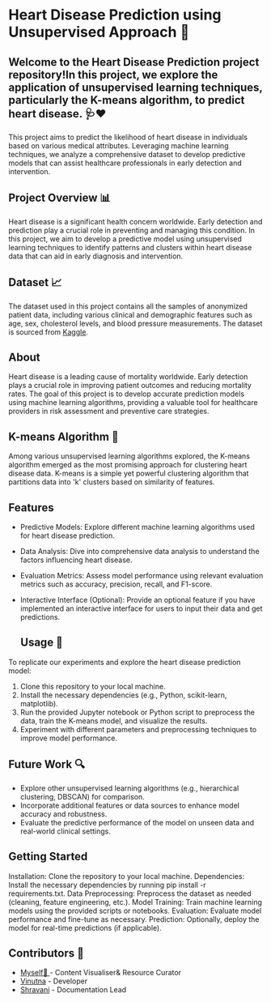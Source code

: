 # Heart Disease Prediction using Unsupervised Approach 💖
## Welcome to the Heart Disease Prediction project repository!In this project, we explore the application of unsupervised learning techniques, particularly the K-means algorithm, to predict heart disease. 🩺❤️
This project aims to predict the likelihood of heart disease in individuals based on various medical attributes. Leveraging machine learning techniques, we analyze a comprehensive dataset to develop predictive models that can assist healthcare professionals in early detection and intervention.
## Project Overview 📊
Heart disease is a significant health concern worldwide. Early detection and prediction play a crucial role in preventing and managing this condition. In this project, we aim to develop a predictive model using unsupervised learning techniques to identify patterns and clusters within heart disease data that can aid in early diagnosis and intervention.

## Dataset 📈

The dataset used in this project contains all the samples of anonymized patient data, including various clinical and demographic features such as age, sex, cholesterol levels, and blood pressure measurements. The dataset is sourced from [Kaggle](https://www.kaggle.com/datasets/johnsmith88/heart-disease-dataset).

## About
Heart disease is a leading cause of mortality worldwide. Early detection plays a crucial role in improving patient outcomes and reducing mortality rates. The goal of this project is to develop accurate prediction models using machine learning algorithms, providing a valuable tool for healthcare providers in risk assessment and preventive care strategies.
## K-means Algorithm 🧠

Among various unsupervised learning algorithms explored, the K-means algorithm emerged as the most promising approach for clustering heart disease data. K-means is a simple yet powerful clustering algorithm that partitions data into 'k' clusters based on similarity of features.
## Features
* Predictive Models: Explore different machine learning algorithms used for heart disease prediction.
* Data Analysis: Dive into comprehensive data analysis to understand the factors influencing heart disease.
* Evaluation Metrics: Assess model performance using relevant evaluation metrics such as accuracy, precision, recall, and F1-score.
* Interactive Interface (Optional): Provide an optional feature if you have implemented an interactive interface for users to input their data and get predictions.

  ## Usage 🚀

To replicate our experiments and explore the heart disease prediction model:

1. Clone this repository to your local machine.
2. Install the necessary dependencies (e.g., Python, scikit-learn, matplotlib).
3. Run the provided Jupyter notebook or Python script to preprocess the data, train the K-means model, and visualize the results.
4. Experiment with different parameters and preprocessing techniques to improve model performance.

## Future Work 🔍

- Explore other unsupervised learning algorithms (e.g., hierarchical clustering, DBSCAN) for comparison.
- Incorporate additional features or data sources to enhance model accuracy and robustness.
- Evaluate the predictive performance of the model on unseen data and real-world clinical settings.


## Getting Started
Installation: Clone the repository to your local machine.
Dependencies: Install the necessary dependencies by running pip install -r requirements.txt.
Data Preprocessing: Preprocess the dataset as needed (cleaning, feature engineering, etc.).
Model Training: Train machine learning models using the provided scripts or notebooks.
Evaluation: Evaluate model performance and fine-tune as necessary.
Prediction: Optionally, deploy the model for real-time predictions (if applicable).

## Contributors 🙌

- [Myself🧠 ](https://github.com/ajaykr2712) - Content Visualiser& Resource Curator
- [Vinutna](https://github.com/vinutnapolisetty) - Developer
- [Shravani](https://github.com/username3) - Documentation Lead

